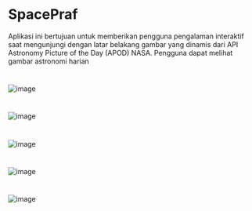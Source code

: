 # SpacePraf
Aplikasi ini bertujuan untuk memberikan pengguna pengalaman interaktif saat mengunjungi dengan latar belakang gambar yang dinamis dari API Astronomy Picture of the Day (APOD) NASA. Pengguna dapat melihat gambar astronomi harian 
#
![image](https://github.com/ExRonin/SpacePraf/assets/44882861/78fd9812-d9d5-41bf-b38c-7b454c1cfea0)
#
![image](https://github.com/ExRonin/SpacePraf/assets/44882861/032200e2-6504-4f85-9ff6-363580fbba50)
#
![image](https://github.com/ExRonin/SpacePraf/assets/44882861/e34bbe5e-ff95-4929-8f5e-9c12557bf3f8)
#
![image](https://github.com/ExRonin/SpacePraf/assets/44882861/35d8ce09-f163-4ce0-a1cd-6da56ec33890)
#
![image](https://github.com/ExRonin/SpacePraf/assets/44882861/742e4ba6-bd51-43f9-9b6c-905a0fb3a9d8)
